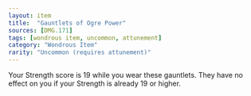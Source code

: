 ```yaml
---
layout: item
title:  "Gauntlets of Ogre Power"
sources: [DMG.171]
tags: [wondrous item, uncommon, attunement]
category: "Wondrous Item"
rarity: "Uncommon (requires attunement)"
---
```


Your Strength score is 19 while you wear these gauntlets. They have no effect on you if your Strength is already 19 or higher.